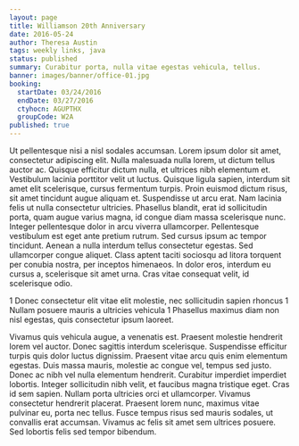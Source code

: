 ```yaml
---
layout: page
title: Williamson 20th Anniversary
date: 2016-05-24
author: Theresa Austin
tags: weekly links, java
status: published
summary: Curabitur porta, nulla vitae egestas vehicula, tellus.
banner: images/banner/office-01.jpg
booking:
  startDate: 03/24/2016
  endDate: 03/27/2016
  ctyhocn: AGUPTHX
  groupCode: W2A
published: true
---
```

Ut pellentesque nisi a nisl sodales accumsan. Lorem ipsum dolor sit amet, consectetur adipiscing elit. Nulla malesuada nulla lorem, ut dictum tellus auctor ac. Quisque efficitur dictum nulla, et ultrices nibh elementum et. Vestibulum lacinia porttitor velit ut luctus. Quisque ligula sapien, interdum sit amet elit scelerisque, cursus fermentum turpis. Proin euismod dictum risus, sit amet tincidunt augue aliquam et. Suspendisse ut arcu erat. Nam lacinia felis ut nulla consectetur ultricies. Phasellus blandit, erat id sollicitudin porta, quam augue varius magna, id congue diam massa scelerisque nunc.
Integer pellentesque dolor in arcu viverra ullamcorper. Pellentesque vestibulum est eget ante pretium rutrum. Sed cursus ipsum ac tempor tincidunt. Aenean a nulla interdum tellus consectetur egestas. Sed ullamcorper congue aliquet. Class aptent taciti sociosqu ad litora torquent per conubia nostra, per inceptos himenaeos. In dolor eros, interdum eu cursus a, scelerisque sit amet urna. Cras vitae consequat velit, id scelerisque odio.

1 Donec consectetur elit vitae elit molestie, nec sollicitudin sapien rhoncus
1 Nullam posuere mauris a ultricies vehicula
1 Phasellus maximus diam non nisl egestas, quis consectetur ipsum laoreet.

Vivamus quis vehicula augue, a venenatis est. Praesent molestie hendrerit lorem vel auctor. Donec sagittis interdum scelerisque. Suspendisse efficitur turpis quis dolor luctus dignissim. Praesent vitae arcu quis enim elementum egestas. Duis massa mauris, molestie ac congue vel, tempus sed justo. Donec ac nibh vel nulla elementum hendrerit.
Curabitur imperdiet imperdiet lobortis. Integer sollicitudin nibh velit, et faucibus magna tristique eget. Cras id sem sapien. Nullam porta ultricies orci et ullamcorper. Vivamus consectetur hendrerit placerat. Praesent lorem nunc, maximus vitae pulvinar eu, porta nec tellus. Fusce tempus risus sed mauris sodales, ut convallis erat accumsan. Vivamus ac felis sit amet sem ultrices posuere. Sed lobortis felis sed tempor bibendum.
